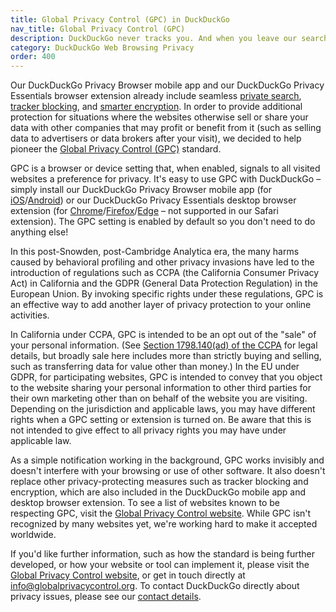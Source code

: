 ```yaml
---
title: Global Privacy Control (GPC) in DuckDuckGo
nav_title: Global Privacy Control (GPC)
description: DuckDuckGo never tracks you. And when you leave our search engine and use our apps or extensions to browse other sites, we aim to protect your privacy as much as possible.
category: DuckDuckGo Web Browsing Privacy
order: 400
---
```


Our DuckDuckGo Privacy Browser mobile app and our DuckDuckGo Privacy Essentials browser extension already include seamless [private search](https://duckduckgo.com), [tracker blocking](https://spreadprivacy.com/duckduckgo-tracker-radar/), and [smarter encryption](https://spreadprivacy.com/duckduckgo-smarter-encryption/). In order to provide additional protection for situations where the websites otherwise sell or share your data with other companies that may profit or benefit from it (such as selling data to advertisers or data brokers after your visit), we decided to help pioneer the [Global Privacy Control (GPC)](https://globalprivacycontrol.org/) standard.

GPC is a browser or device setting that, when enabled, signals to all visited websites a preference for privacy. It's easy to use GPC with DuckDuckGo – simply install our DuckDuckGo Privacy Browser mobile app (for [iOS](https://apps.apple.com/us/app/duckduckgo-private-browser/id663592361)/[Android](https://play.google.com/store/apps/details?id=com.duckduckgo.mobile.android)) or our DuckDuckGo Privacy Essentials desktop browser extension (for [Chrome](https://chrome.google.com/webstore/detail/duckduckgo-privacy-essent/bkdgflcldnnnapblkhphbgpggdiikppg)/[Firefox](https://addons.mozilla.org/firefox/addon/duckduckgo-for-firefox/)/[Edge](https://microsoftedge.microsoft.com/addons/detail/duckduckgo-privacy-essent/caoacbimdbbljakfhgikoodekdnlcgpk) – not supported in our Safari extension). The GPC setting is enabled by default so you don't need to do anything else!

In this post-Snowden, post-Cambridge Analytica era, the many harms caused by behavioral profiling and other privacy invasions have led to the introduction of regulations such as CCPA (the California Consumer Privacy Act) in California and the GDPR (General Data Protection Regulation) in the European Union. By invoking specific rights under these regulations, GPC is an effective way to add another layer of privacy protection to your online activities.

In California under CCPA, GPC is intended to be an opt out of the "sale" of your personal information. (See [Section 1798.140(ad) of the CCPA](https://leginfo.legislature.ca.gov/faces/codes_displaySection.xhtml?sectionNum=1798.140.&lawCode=CIV) for legal details, but broadly sale here includes more than strictly buying and selling, such as transferring data for value other than money.) In the EU under GDPR, for participating websites, GPC is intended to convey that you object to the website sharing your personal information to other third parties for their own marketing other than on behalf of the website you are visiting. Depending on the jurisdiction and applicable laws, you may have different rights when a GPC setting or extension is turned on. Be aware that this is not intended to give effect to all privacy rights you may have under applicable law.

As a simple notification working in the background, GPC works invisibly and doesn't interfere with your browsing or use of other software. It also doesn't replace other privacy-protecting measures such as tracker blocking and encryption, which are also included in the DuckDuckGo mobile app and desktop browser extension. To see a list of websites known to be respecting GPC, visit the [Global Privacy Control website](https://globalprivacycontrol.org/#orgs). While GPC isn't recognized by many websites yet, we're working hard to make it accepted worldwide.

If you'd like further information, such as how the standard is being further developed, or how your website or tool can implement it, please visit the [Global Privacy Control website](https://globalprivacycontrol.org/), or get in touch directly at [info@globalprivacycontrol.org](mailto:info@globalprivacycontrol.org). To contact DuckDuckGo directly about privacy issues, please see our <a href="{{ site.baseurl }}/company/contact-us/">contact details</a>.
